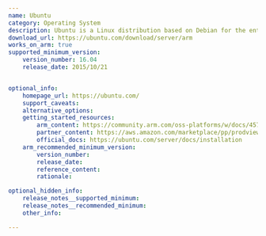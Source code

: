 ```yaml
---
name: Ubuntu
category: Operating System
description: Ubuntu is a Linux distribution based on Debian for the enterprise server, desktop, cloud, and IoT. 
download_url: https://ubuntu.com/download/server/arm
works_on_arm: true
supported_minimum_version:
    version_number: 16.04
    release_date: 2015/10/21


optional_info:
    homepage_url: https://ubuntu.com/
    support_caveats: 
    alternative_options: 
    getting_started_resources: 
        arm_content: https://community.arm.com/oss-platforms/w/docs/457/n1sdp-getting-started-guide
        partner_content: https://aws.amazon.com/marketplace/pp/prodview-i5afwwktxiu6u
        official_docs: https://ubuntu.com/server/docs/installation
    arm_recommended_minimum_version:
        version_number: 
        release_date:
        reference_content:
        rationale:

optional_hidden_info:
    release_notes__supported_minimum: 
    release_notes__recommended_minimum: 
    other_info: 

---
```

